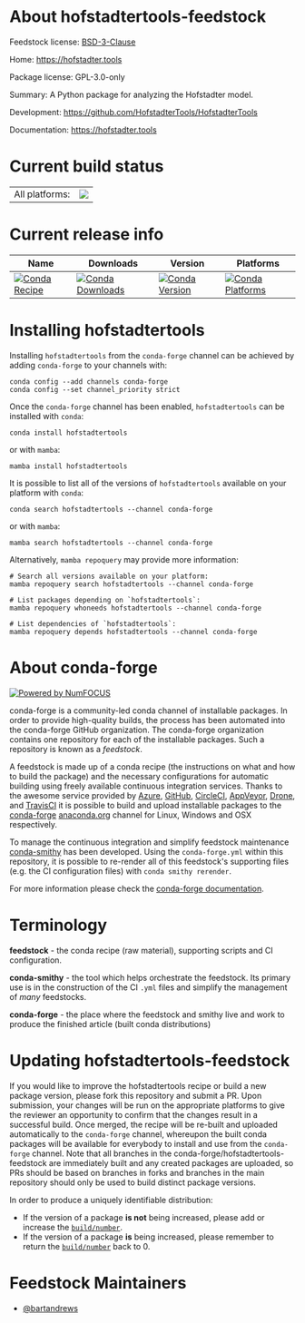 About hofstadtertools-feedstock
===============================

Feedstock license: [BSD-3-Clause](https://github.com/conda-forge/hofstadtertools-feedstock/blob/main/LICENSE.txt)

Home: https://hofstadter.tools

Package license: GPL-3.0-only

Summary: A Python package for analyzing the Hofstadter model.

Development: https://github.com/HofstadterTools/HofstadterTools

Documentation: https://hofstadter.tools

Current build status
====================


<table><tr><td>All platforms:</td>
    <td>
      <a href="https://dev.azure.com/conda-forge/feedstock-builds/_build/latest?definitionId=21763&branchName=main">
        <img src="https://dev.azure.com/conda-forge/feedstock-builds/_apis/build/status/hofstadtertools-feedstock?branchName=main">
      </a>
    </td>
  </tr>
</table>

Current release info
====================

| Name | Downloads | Version | Platforms |
| --- | --- | --- | --- |
| [![Conda Recipe](https://img.shields.io/badge/recipe-hofstadtertools-green.svg)](https://anaconda.org/conda-forge/hofstadtertools) | [![Conda Downloads](https://img.shields.io/conda/dn/conda-forge/hofstadtertools.svg)](https://anaconda.org/conda-forge/hofstadtertools) | [![Conda Version](https://img.shields.io/conda/vn/conda-forge/hofstadtertools.svg)](https://anaconda.org/conda-forge/hofstadtertools) | [![Conda Platforms](https://img.shields.io/conda/pn/conda-forge/hofstadtertools.svg)](https://anaconda.org/conda-forge/hofstadtertools) |

Installing hofstadtertools
==========================

Installing `hofstadtertools` from the `conda-forge` channel can be achieved by adding `conda-forge` to your channels with:

```
conda config --add channels conda-forge
conda config --set channel_priority strict
```

Once the `conda-forge` channel has been enabled, `hofstadtertools` can be installed with `conda`:

```
conda install hofstadtertools
```

or with `mamba`:

```
mamba install hofstadtertools
```

It is possible to list all of the versions of `hofstadtertools` available on your platform with `conda`:

```
conda search hofstadtertools --channel conda-forge
```

or with `mamba`:

```
mamba search hofstadtertools --channel conda-forge
```

Alternatively, `mamba repoquery` may provide more information:

```
# Search all versions available on your platform:
mamba repoquery search hofstadtertools --channel conda-forge

# List packages depending on `hofstadtertools`:
mamba repoquery whoneeds hofstadtertools --channel conda-forge

# List dependencies of `hofstadtertools`:
mamba repoquery depends hofstadtertools --channel conda-forge
```


About conda-forge
=================

[![Powered by
NumFOCUS](https://img.shields.io/badge/powered%20by-NumFOCUS-orange.svg?style=flat&colorA=E1523D&colorB=007D8A)](https://numfocus.org)

conda-forge is a community-led conda channel of installable packages.
In order to provide high-quality builds, the process has been automated into the
conda-forge GitHub organization. The conda-forge organization contains one repository
for each of the installable packages. Such a repository is known as a *feedstock*.

A feedstock is made up of a conda recipe (the instructions on what and how to build
the package) and the necessary configurations for automatic building using freely
available continuous integration services. Thanks to the awesome service provided by
[Azure](https://azure.microsoft.com/en-us/services/devops/), [GitHub](https://github.com/),
[CircleCI](https://circleci.com/), [AppVeyor](https://www.appveyor.com/),
[Drone](https://cloud.drone.io/welcome), and [TravisCI](https://travis-ci.com/)
it is possible to build and upload installable packages to the
[conda-forge](https://anaconda.org/conda-forge) [anaconda.org](https://anaconda.org/)
channel for Linux, Windows and OSX respectively.

To manage the continuous integration and simplify feedstock maintenance
[conda-smithy](https://github.com/conda-forge/conda-smithy) has been developed.
Using the ``conda-forge.yml`` within this repository, it is possible to re-render all of
this feedstock's supporting files (e.g. the CI configuration files) with ``conda smithy rerender``.

For more information please check the [conda-forge documentation](https://conda-forge.org/docs/).

Terminology
===========

**feedstock** - the conda recipe (raw material), supporting scripts and CI configuration.

**conda-smithy** - the tool which helps orchestrate the feedstock.
                   Its primary use is in the construction of the CI ``.yml`` files
                   and simplify the management of *many* feedstocks.

**conda-forge** - the place where the feedstock and smithy live and work to
                  produce the finished article (built conda distributions)


Updating hofstadtertools-feedstock
==================================

If you would like to improve the hofstadtertools recipe or build a new
package version, please fork this repository and submit a PR. Upon submission,
your changes will be run on the appropriate platforms to give the reviewer an
opportunity to confirm that the changes result in a successful build. Once
merged, the recipe will be re-built and uploaded automatically to the
`conda-forge` channel, whereupon the built conda packages will be available for
everybody to install and use from the `conda-forge` channel.
Note that all branches in the conda-forge/hofstadtertools-feedstock are
immediately built and any created packages are uploaded, so PRs should be based
on branches in forks and branches in the main repository should only be used to
build distinct package versions.

In order to produce a uniquely identifiable distribution:
 * If the version of a package **is not** being increased, please add or increase
   the [``build/number``](https://docs.conda.io/projects/conda-build/en/latest/resources/define-metadata.html#build-number-and-string).
 * If the version of a package **is** being increased, please remember to return
   the [``build/number``](https://docs.conda.io/projects/conda-build/en/latest/resources/define-metadata.html#build-number-and-string)
   back to 0.

Feedstock Maintainers
=====================

* [@bartandrews](https://github.com/bartandrews/)

